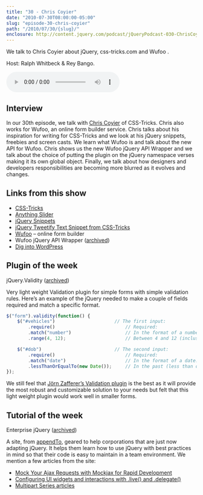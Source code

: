 ```yaml
---
title: "30 - Chris Coyier"
date: "2010-07-30T08:00:00-05:00"
slug: "episode-30-chris-coyier"
path: "/2010/07/30/{slug}/"
enclosure: http://content.jquery.com/podcast/jQueryPodcast-030-ChrisCoyier.mp3
---
```

We talk to Chris Coyier about jQuery, css-tricks.com and Wufoo .

Host: Ralph Whitbeck &amp; Rey Bango.

<audio src="http://content.jquery.com/podcast/jQueryPodcast-030-ChrisCoyier.mp3" controls=""></audio>

## Interview

In our 30th episode, we talk with [Chris Coyier](http://chriscoyier.net/) of CSS-Tricks. Chris also works for Wufoo, an online form builder service.  Chris talks about his inspiration for writing for CSS-Tricks and we look at his jQuery snippets, freebies and screen casts.  We learn what Wufoo is and talk about the new API for Wufoo.  Chris shows us the new Wufoo jQuery API Wrapper and we talk about  the choice of putting the plugin on the jQuery namespace verses making it its own global object.  Finally, we talk about how designers and developers responsibilities are becoming more blurred as it evolves and changes.

## Links from this show

* [CSS-Tricks](http://css-tricks.com/)
* [Anything Slider](http://css-tricks.com/anythingslider-jquery-plugin/)
* [jQuery Snippets](http://css-tricks.com/snippets/jquery/)
* [jQuery Tweetify Text Snippet from CSS-Tricks](http://css-tricks.com/snippets/jquery/jquery-tweetify-text/)
* [Wufoo](http://wufoo.com/) – online form builder
* Wufoo jQuery API Wrapper ([archived](https://web.archive.org/web/20100725013018/http://github.com/wufoo/Wufoo-API-Wrappers))
* [Dig into WordPress](http://digwp.com/)

## Plugin of the week

jQuery.Validity ([archived](http://web.archive.org/web/20110810095227/http://validity.thatscaptaintoyou.com/))

Very light weight Validation plugin for simple forms with simple validation rules. Here’s an example of the jQuery needed to make a couple of fields required and match a specific format.

```js
$("form").validity(function() {
    $("#vehicles")                      // The first input:
        .require()                          // Required:
        .match("number")                    // In the format of a number:
        .range(4, 12);                      // Between 4 and 12 (inclusively):

    $("#dob")                           // The second input:
        .require()                          // Required:
        .match("date")                      // In the format of a date:
        .lessThanOrEqualTo(new Date());     // In the past (less than or equal to today):
});
```

We still feel that [Jörn Zafferer’s Validation plugin](http://bassistance.de/jquery-plugins/jquery-plugin-validation/) is the best as it will provide the most robust and customizable solution to your needs but felt that this light weight plugin would work well in smaller forms.

## Tutorial of the week

Enterprise jQuery ([archived](http://web.archive.org/web/20110219104449/http://enterprisejquery.com/))

A site, from [appendTo](http://appendto.com/), geared to help corporations that are just now adapting jQuery. It helps them learn how to use jQuery with best practices in mind so that their code is easy to maintain in a team environment.  We mention a few articles from the site:

* [Mock Your Ajax Requests with Mockjax for Rapid Development](http://web.archive.org/web/20101122212302/http://enterprisejquery.com/2010/07/mock-your-ajax-requests-with-mockjax-for-rapid-development/)
* [Configuring UI widgets and interactions with .live() and .delegate()](http://web.archive.org/web/20140211221521/http://appendto.com/2010/07/configuring-ui-widgets-and-interactions-with-live/)
* [Multipart Series articles](http://web.archive.org/web/20140209054037/http://appendto.com/category/multipart-series/)
